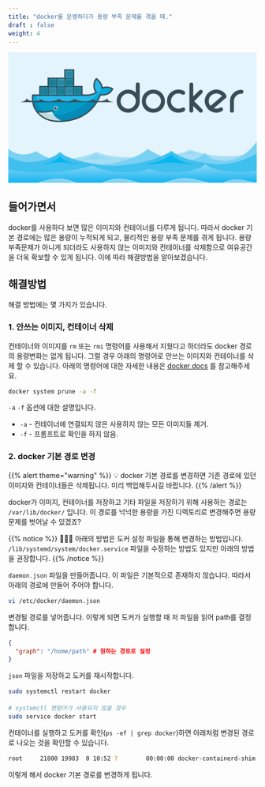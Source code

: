 ```yaml
---
title: "docker를 운영하다가 용량 부족 문제를 겪을 때."
draft : false
weight: 4
---
```

![](img/header-img.png)
## 들어가면서

docker를 사용하다 보면 많은 이미지와 컨테이너를 다루게 됩니다. 따라서 docker 기본 경로에는 많은 용량이 누적되게 되고, 물리적인 용량 부족 문제를 겪게 됩니다. 용량 부족문제가 아니게 되더라도 사용하지 않는 이미지와 컨테이너를 삭제함으로 여유공간을 더욱 확보할 수 있게 됩니다. 이에 따라 해결방법을 알아보겠습니다.

## 해결방법

해결 방법에는 몇 가지가 있습니다. 

### 1. 안쓰는 이미지, 컨테이너 삭제

컨테이너와 이미지를 `rm` 또는 `rmi` 명령어를 사용해서 지웠다고 하더라도 docker 경로의 용량변화는 없게 됩니다. 그럴 경우 아래의 명령어로 안쓰는 이미지와 컨테이너를 삭제 할 수 있습니다. 아래의 명령어에 대한 자세한 내용은 [docker docs](https://docs.docker.com/engine/reference/commandline/system_prune/#description) 를 참고해주세요.

```bash
docker system prune -a -f
```

`-a` `-f` 옵션에 대한 설명입니다.

- `-a` - 컨테이너에 연결되지 않은 사용하지 않는 모든 이미지들 제거.
- `-f` - 프롬프트로 확인을 하지 않음.

### 2. docker 기본 경로 변경

{{% alert theme="warning" %}}
💡 docker 기본 경로를 변경하면 기존 경로에 있던 이미지와 컨테이너들은 삭제됩니다. 미리 백업해두시길 바랍니다.
{{% /alert %}}

docker가 이미지, 컨테이너를 저장하고 기타 파일을 저장하기 위해 사용하는 경로는 `/var/lib/docker/` 입니다. 이 경로를 넉넉한 용량을 가진 디렉토리로 변경해주면 용량 문제를 벗어날 수 있겠죠?

{{% notice %}}
🙋🏻‍♂️ 아래의 방법은 도커 설정 파일을 통해 변경하는 방법입니다. `/lib/systemd/system/docker.service` 파일을 수정하는 방법도 있지만 아래의 방법을 권장합니다.
{{% /notice %}}

`daemon.json` 파일을 만들어줍니다. 이 파일은 기본적으로 존재하지 않습니다. 따라서 아래의 경로에 만들어 주어야 합니다.

```bash
vi /etc/docker/daemon.json
```

변경될 경로를 넣어줍니다. 이렇게 되면 도커가 실행할 때 저 파일을 읽어 path를 결정합니다.

```json
{
  "graph": "/home/path" # 원하는 경로로 설정
}
```

`json` 파일을 저장하고 도커를 재시작합니다.

```bash
sudo systemctl restart docker

# systemctl 명령어가 사용되지 않을 경우
sudo service docker start
```

컨테이너를 실행하고 도커를 확인(`ps -ef | grep docker`)하면 아래처럼 변경된 경로로 나오는 것을 확인할 수 있습니다.

```bash
root     21800 19983  0 10:52 ?        00:00:00 docker-containerd-shim -namespace moby -workdir /home/ykkim/docker/containerd/daemon/io.containerd.runtime.v1.linux/moby/8adc00f3bbdd4fd44110f42a7b25e8598019963a83b6b8d3d29266c426701db8 -address /var/run/docker/containerd/docker-containerd.sock -containerd-binary /usr/bin/docker-containerd -runtime-root /var/run/docker/runtime-runc
```

이렇게 해서 docker 기본 경로를 변경하게 됩니다.

